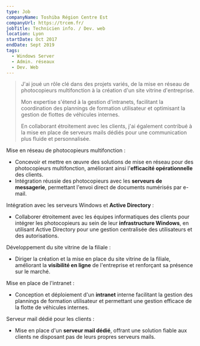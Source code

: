 ```yaml
---
type: Job
companyName: Toshiba Région Centre Est
companyUrl: https://trcem.fr/
jobTitle: Technicien info. / Dev. web
location: Lyon
startDate: Oct 2017
endDate: Sept 2019
tags:
  - Windows Server
  - Admin. réseaux
  - Dev. Web
---
```

> J'ai joué un rôle clé dans des projets variés, de la mise en réseau de photocopieurs multifonction à la création d'un site vitrine d'entreprise. 
>
> Mon expertise s'étend à la gestion d'intranets, facilitant la coordination des plannings de formation utilisateur et optimisant la gestion de flottes de véhicules internes. 
>
> En collaborant étroitement avec les clients, j'ai également contribué à la mise en place de serveurs mails dédiés pour une communication plus fluide et personnalisée.

Mise en réseau de photocopieurs multifonction :
- Concevoir et mettre en œuvre des solutions de mise en réseau pour des photocopieurs multifonction, améliorant ainsi l'**efficacité opérationnelle** des clients.
- Intégration réussie des photocopieurs avec les **serveurs de messagerie**, permettant l'envoi direct de documents numérisés par e-mail.

Intégration avec les serveurs Windows et **Active Directory** :
- Collaborer étroitement avec les équipes informatiques des clients pour intégrer les photocopieurs au sein de leur **infrastructure Windows**, en utilisant Active Directory pour une gestion centralisée des utilisateurs et des autorisations.

Développement du site vitrine de la filiale :
- Diriger la création et la mise en place du site vitrine de la filiale, améliorant la **visibilité en ligne** de l'entreprise et renforçant sa présence sur le marché.

Mise en place de l'intranet :
- Conception et déploiement d'un **intranet** interne facilitant la gestion des plannings de formation utilisateur et permettant une gestion efficace de la flotte de véhicules internes.

Serveur mail dédié pour les clients :
- Mise en place d'un **serveur mail dédié**, offrant une solution fiable aux clients ne disposant pas de leurs propres serveurs mails.